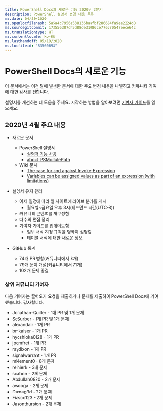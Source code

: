 ```yaml
---
title: PowerShell Docs의 새로운 기능 2020년 2분기
description: PowerShell 설명서 변경 내용 목록
ms.date: 04/29/2020
ms.openlocfilehash: 5a5a4c7956a538136baafbf286614fa9ee2224d8
ms.sourcegitcommit: 173556307d45d88de31086ce776770547eece64c
ms.translationtype: HT
ms.contentlocale: ko-KR
ms.lasthandoff: 05/19/2020
ms.locfileid: "83560698"
---
```

# <a name="whats-new-in-powershell-docs"></a>PowerShell Docs의 새로운 기능

이 문서에서는 이전 달에 발생한 문서에 대한 주요 변경 내용을 나열하고 커뮤니티 기여에 대한 감사를 전합니다.

설명서를 개선하는 데 도움을 주세요. 시작하는 방법을 알아보려면 [기여자 가이드][contrib]를 읽으세요.

## <a name="2020-april-highlights"></a>2020년 4월 주요 내용

- 새로운 문서
  - PowerShell 설명서
    - [실험적 기능 사용](/powershell/scripting/whats-new/experimental-features)
    - [about_PSModulePath](/powershell/module/microsoft.powershell.core/about/about_psmodulepath)
  - Wiki 문서
    - [The case for and against Invoke-Expression](https://github.com/MicrosoftDocs/PowerShell-Docs/wiki/The-case-for-and-against-Invoke-Expression)
    - [Variables can be assigned values as part of an expression (with limitations)](https://github.com/MicrosoftDocs/PowerShell-Docs/wiki/Variables-can-be-assigned-values-as-part-of-an-expression-(with-limitations))

- 설명서 유지 관리
  - 이제 일정에 따라 웹 사이트에 라이브 분기를 게시
    - 월요일~금요일 오후 3시(레드먼드 시간(UTC-8))
  - 커뮤니티 콘텐츠를 재구성함
  - 다수의 편집 정리
  - 기여자 가이드를 업데이트함
    - 일부 서식 지정 규칙을 명확히 설명함
    - 테이블 서식에 대한 새로운 정보

- GitHub 통계
  - 74개 PR 병합(커뮤니티에서 8개)
  - 79개 문제 개설(커뮤니티에서 71개)
  - 102개 문제 종결

### <a name="top-community-contributors"></a>상위 커뮤니티 기여자

다음 기여자는 끌어오기 요청을 제출하거나 문제를 제출하여 PowerShell Docs에 기여했습니다. 감사합니다.

- Jonathan-Quilter - 1개 PR 및 1개 문제
- ScSurber - 1개 PR 및 1개 문제
- alexandair - 1개 PR
- bmkaiser - 1개 PR
- hyoshioka0128 - 1개 PR
- jpomfret - 1개 PR
- raydixon - 1개 PR
- signalwarrant - 1개 PR
- mklement0 - 8개 문제
- reinierk - 3개 문제
- scabon - 2개 문제
- Abdullah0820 - 2개 문제
- awooga - 2개 문제
- Damag3d - 2개 문제
- Fiasco123 - 2개 문제
- Jasonthurston - 2개 문제

<!-- Link references -->
[contrib]: contributing/overview.md
